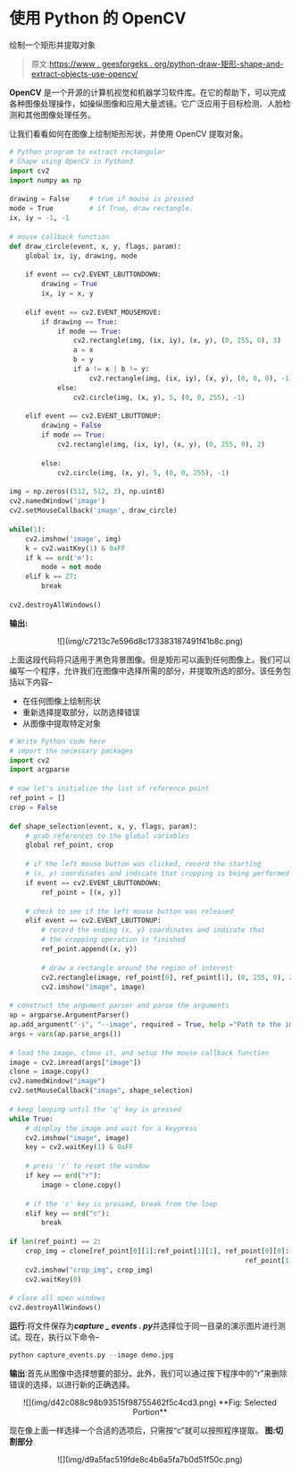 # 使用 Python 的 OpenCV

绘制一个矩形并提取对象

> 原文:[https://www . geesforgeks . org/python-draw-矩形-shape-and-extract-objects-use-opencv/](https://www.geeksforgeeks.org/python-draw-rectangular-shape-and-extract-objects-using-opencv/)

**OpenCV** 是一个开源的计算机视觉和机器学习软件库。在它的帮助下，可以完成各种图像处理操作，如操纵图像和应用大量滤镜。它广泛应用于目标检测、人脸检测和其他图像处理任务。

让我们看看如何在图像上绘制矩形形状，并使用 OpenCV 提取对象。

```py
# Python program to extract rectangular
# Shape using OpenCV in Python3
import cv2
import numpy as np

drawing = False     # true if mouse is pressed
mode = True         # if True, draw rectangle.
ix, iy = -1, -1

# mouse callback function
def draw_circle(event, x, y, flags, param):
    global ix, iy, drawing, mode

    if event == cv2.EVENT_LBUTTONDOWN:
        drawing = True
        ix, iy = x, y

    elif event == cv2.EVENT_MOUSEMOVE:
        if drawing == True:
            if mode == True:
                cv2.rectangle(img, (ix, iy), (x, y), (0, 255, 0), 3)
                a = x
                b = y
                if a != x | b != y:
                    cv2.rectangle(img, (ix, iy), (x, y), (0, 0, 0), -1)
            else:
                cv2.circle(img, (x, y), 5, (0, 0, 255), -1)

    elif event == cv2.EVENT_LBUTTONUP:
        drawing = False
        if mode == True:
            cv2.rectangle(img, (ix, iy), (x, y), (0, 255, 0), 2)

        else:
            cv2.circle(img, (x, y), 5, (0, 0, 255), -1)

img = np.zeros((512, 512, 3), np.uint8)
cv2.namedWindow('image')
cv2.setMouseCallback('image', draw_circle)

while(1):
    cv2.imshow('image', img)
    k = cv2.waitKey(1) & 0xFF
    if k == ord('m'):
        mode = not mode
    elif k == 27:
        break

cv2.destroyAllWindows() 
```

**输出:**

<center>![](img/c7213c7e596d8c173383187491f41b8c.png)</center>

上面这段代码将只适用于黑色背景图像。但是矩形可以画到任何图像上。我们可以编写一个程序，允许我们在图像中选择所需的部分，并提取所选的部分。该任务包括以下内容–

*   在任何图像上绘制形状
*   重新选择提取部分，以防选择错误
*   从图像中提取特定对象

```py
# Write Python code here
# import the necessary packages
import cv2
import argparse

# now let's initialize the list of reference point
ref_point = []
crop = False

def shape_selection(event, x, y, flags, param):
    # grab references to the global variables
    global ref_point, crop

    # if the left mouse button was clicked, record the starting
    # (x, y) coordinates and indicate that cropping is being performed
    if event == cv2.EVENT_LBUTTONDOWN:
        ref_point = [(x, y)]

    # check to see if the left mouse button was released
    elif event == cv2.EVENT_LBUTTONUP:
        # record the ending (x, y) coordinates and indicate that
        # the cropping operation is finished
        ref_point.append((x, y))

        # draw a rectangle around the region of interest
        cv2.rectangle(image, ref_point[0], ref_point[1], (0, 255, 0), 2)
        cv2.imshow("image", image)

# construct the argument parser and parse the arguments
ap = argparse.ArgumentParser()
ap.add_argument("-i", "--image", required = True, help ="Path to the image")
args = vars(ap.parse_args())

# load the image, clone it, and setup the mouse callback function
image = cv2.imread(args["image"])
clone = image.copy()
cv2.namedWindow("image")
cv2.setMouseCallback("image", shape_selection)

# keep looping until the 'q' key is pressed
while True:
    # display the image and wait for a keypress
    cv2.imshow("image", image)
    key = cv2.waitKey(1) & 0xFF

    # press 'r' to reset the window
    if key == ord("r"):
        image = clone.copy()

    # if the 'c' key is pressed, break from the loop
    elif key == ord("c"):
        break

if len(ref_point) == 2:
    crop_img = clone[ref_point[0][1]:ref_point[1][1], ref_point[0][0]:
                                                           ref_point[1][0]]
    cv2.imshow("crop_img", crop_img)
    cv2.waitKey(0)

# close all open windows
cv2.destroyAllWindows() 
```

**运行**:将文件保存为***capture _ events . py***并选择位于同一目录的演示图片进行测试。现在，执行以下命令–

```py
python capture_events.py --image demo.jpg
```

**输出**:首先从图像中选择想要的部分。此外，我们可以通过按下程序中的“r”来删除错误的选择，以进行新的正确选择。

<center>![](img/d42c088c98b93515f98755462f5c4cd3.png)
**Fig: Selected Portion**</center>

现在像上面一样选择一个合适的选项后，只需按“c”就可以按照程序提取。
**图:切割部分**

<center>![](img/d9a5fac519fde8c4b6a5fa7b0d51f50c.png)</center>